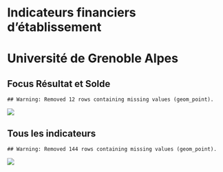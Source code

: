Indicateurs financiers d’établissement
================

# Université de Grenoble Alpes

## Focus Résultat et Solde

    ## Warning: Removed 12 rows containing missing values (geom_point).

![](université_de_grenoble_alpes_files/figure-gfm/etab.focus-1.png)<!-- -->

## Tous les indicateurs

    ## Warning: Removed 144 rows containing missing values (geom_point).

![](université_de_grenoble_alpes_files/figure-gfm/etab-1.png)<!-- -->
